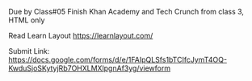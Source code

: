 Due by Class#05
Finish Khan Academy and Tech Crunch from class 3, HTML only

Read Learn Layout
https://learnlayout.com/

Submit Link:
https://docs.google.com/forms/d/e/1FAIpQLSfs1bTCIfcJymT4OQ-KwduSjoSKytyjRb7OHXLMXlpgnAf3yg/viewform
